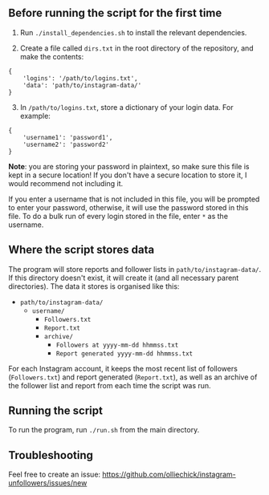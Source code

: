 ## Before running the script for the first time

1. Run `./install_dependencies.sh` to install the relevant dependencies.

2. Create a file called `dirs.txt` in the root directory of the repository, and make the contents:
````
{
    'logins': '/path/to/logins.txt',
    'data': 'path/to/instagram-data/'
}
````

3. In `/path/to/logins.txt`, store a dictionary of your login data. For example:
```
{
    'username1': 'password1',
    'username2': 'password2'
}
````

**Note**: you are storing your password in plaintext, so make sure this file is kept in a secure location! If you don't have a secure location to store it, I would recommend not including it.

If you enter a username that is not included in this file, you will be prompted to enter your password, otherwise, it will use the password stored in this file. To do a bulk run of every login stored in the file, enter `*` as the username.

## Where the script stores data

The program will store reports and follower lists in `path/to/instagram-data/`. If this directory doesn't exist, it will create it (and all necessary parent directories). The data it stores is organised like this:

* `path/to/instagram-data/`
  * `username/`
    * `Followers.txt`
    * `Report.txt`
    * `archive/`
      * `Followers at yyyy-mm-dd hhmmss.txt`
      * `Report generated yyyy-mm-dd hhmmss.txt`
      
For each Instagram account, it keeps the most recent list of followers (`Followers.txt`) and report generated (`Report.txt`), as well as an archive of the follower list and report from each time the script was run.

## Running the script

To run the program, run `./run.sh` from the main directory.

## Troubleshooting

Feel free to create an issue: https://github.com/olliechick/instagram-unfollowers/issues/new
